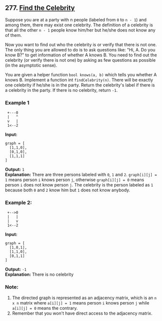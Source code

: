 ## 277. [Find the Celebrity](https://leetcode.com/problems/find-the-celebrity/)

Suppose you are at a party with n people (labeled from `0` to `n - 1`) and among them, there may exist one celebrity. The definition of a celebrity is that all the other `n - 1` people know him/her but he/she does not know any of them.

Now you want to find out who the celebrity is or verify that there is not one. The only thing you are allowed to do is to ask questions like: "Hi, A. Do you know B?" to get information of whether A knows B. You need to find out the celebrity (or verify there is not one) by asking as few questions as possible (in the asymptotic sense).

You are given a helper function `bool knows(a, b)` which tells you whether A knows B. Implement a function int `findCelebrity(n)`. There will be exactly one celebrity if he/she is in the party. Return the celebrity's label if there is a celebrity in the party. If there is no celebrity, return `-1`.

### Example 1
```
 +---0
 |   ^
 v   |
 1<--2
```
**Input:**
```
graph = [
  [1,1,0],
  [0,1,0],
  [1,1,1]
]
```

**Output:** `1`  
**Explanation:** There are three persons labeled with `0`, `1` and `2`. `graph[i][j] = 1` means person `i` knows person `j`, otherwise `graph[i][j] = 0` means person `i` does not know person `j`. The celebrity is the person labeled as `1` because both `0` and `2` know him but `1` does not know anybody.

### Example 2:
```
 +-->0
 |   |
 |   v
 1<--2
```
**Input:**
```
graph = [
  [1,0,1],
  [1,1,0],
  [0,1,1]
]
```
**Output:** `-1`  
**Explanation:** There is no celebrity

### Note:
1. The directed graph is represented as an adjacency matrix, which is an `n x n` matrix where `a[i][j] = 1` means person `i` knows person `j` while `a[i][j] = 0` means the contrary.
2. Remember that you won't have direct access to the adjacency matrix.
